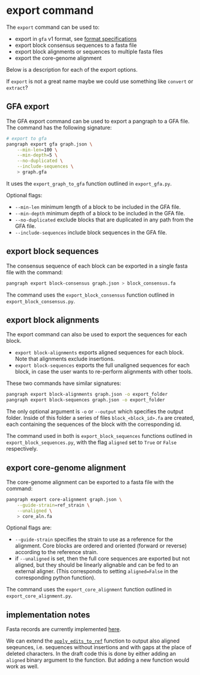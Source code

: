 # export command

The `export` command can be used to:
- export in `gfa` v1 format, see [format specifications](https://github.com/GFA-spec/GFA-spec/blob/master/GFA1.md)
- export block consensus sequences to a fasta file
- export block alignments or sequences to multiple fasta files
- export the core-genome alignment

Below is a description for each of the export options.

If `export` is not a great name maybe we could use something like `convert` or `extract`?

## GFA export

The GFA export command can be used to export a pangraph to a GFA file. The command has the following signature:

```bash
# export to gfa
pangraph export gfa graph.json \
    --min-len=100 \
    --min-depth=5 \
    --no-duplicated \
    --include-sequences \
    > graph.gfa
```

It uses the `export_graph_to_gfa` function outlined in `export_gfa.py`.

Optional flags:
- `--min-len` minimum length of a block to be included in the GFA file.
- `--min-depth` minimum depth of a block to be included in the GFA file.
- `--no-duplicated` exclude blocks that are duplicated in any path from the GFA file.
- `--include-sequences` include block sequences in the GFA file.

## export block sequences

The consensus sequence of each block can be exported in a single fasta file with the command:

```bash
pangraph export block-consensus graph.json > block_consensus.fa
```

The command uses the `export_block_consensus` function outlined in `export_block_consensus.py`.

## export block alignments

The export command can also be used to export the sequences for each block.
- `export block-alignments` exports aligned sequences for each block. Note that alignments exclude insertions.
- `export block-sequences` exports the full unaligned sequences for each block, in case the user wants to re-perform alignments with other tools.

These two commands have similar signatures:
```bash
pangraph export block-alignments graph.json -o export_folder
pangraph export block-sequences graph.json -o export_folder
```
The only optional argument is `-o` or `--output` which specifies the output folder. Inside of this folder a series of files `block_<block_id>.fa` are created, each containing the sequences of the block with the corresponding id.

The command used in both is `export_block_sequences` functions outlined in `export_block_sequences.py`, with the flag `aligned` set to `True` or `False` respectively.

## export core-genome alignment

The core-genome alignment can be exported to a fasta file with the command:
```bash
pangraph export core-alignment graph.json \
    --guide-strain=ref_strain \
    --unaligned \
    > core_aln.fa
```

Optional flags are:
- `--guide-strain` specifies the strain to use as a reference for the alignment. Core blocks are ordered and oriented (forward or reverse) according to the reference strain.
- if `--unaligned` is set, then the full core sequences are exported but not aligned, but they should be linearly alignable and can be fed to an external aligner. (This corresponds to setting `aligned=False` in the corresponding python function).

The command uses the `export_core_alignment` function outlined in `export_core_alignment.py`.

## implementation notes

Fasta records are currently implemented [here](https://github.com/neherlab/pangraph/blob/rust/packages/pangraph/src/io/fasta.rs).

We can extend the [`apply_edits_to_ref`](https://github.com/neherlab/pangraph/blob/98886771cb20cd4bfe7ce33c52dafc2fc33f6faa/packages/pangraph/src/pangraph/edits.rs#L194) function to output also aligned seqeunces, i.e. sequences without insertions and with gaps at the place of deleted characters.
In the draft code this is done by either adding an `aligned` binary argument to the function. But adding a new function would work as well.